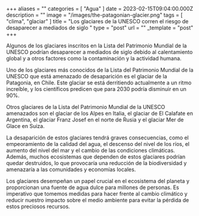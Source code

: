 +++
aliases = ""
categories = [ "Agua" ]
date = 2023-02-15T09:04:00.000Z
description = ""
image = "/images/the-patagonian-glacier.png"
tags = [ "clima", "glaciar" ]
title = "Los glaciares de la UNESCO corren el riesgo de desaparecer a mediados de siglo "
type = "post"
url = ""
_template = "post"
+++

Algunos de los glaciares inscritos en la Lista del Patrimonio Mundial de la UNESCO podrían desaparecer a mediados de siglo debido al calentamiento global y a otros factores como la contaminación y la actividad humana.  
  
Uno de los glaciares más conocidos de la Lista del Patrimonio Mundial de la UNESCO que está amenazado de desaparición es el glaciar de la Patagonia, en Chile. Este glaciar se está derritiendo actualmente a un ritmo increíble, y los científicos predicen que para 2030 podría disminuir en un 90%.  
  
Otros glaciares de la Lista del Patrimonio Mundial de la UNESCO amenazados son el glaciar de los Alpes en Italia, el glaciar de El Calafate en Argentina, el glaciar Franz Josef en el norte de Rusia y el glaciar Mer de Glace en Suiza.  
  
La desaparición de estos glaciares tendrá graves consecuencias, como el empeoramiento de la calidad del agua, el descenso del nivel de los ríos, el aumento del nivel del mar y el cambio de las condiciones climáticas. Además, muchos ecosistemas que dependen de estos glaciares podrían quedar destruidos, lo que provocaría una reducción de la biodiversidad y amenazaría a las comunidades y economías locales.  
  
Los glaciares desempeñan un papel crucial en el ecosistema del planeta y proporcionan una fuente de agua dulce para millones de personas. Es imperativo que tomemos medidas para hacer frente al cambio climático y reducir nuestro impacto sobre el medio ambiente para evitar la pérdida de estos preciosos recursos.
